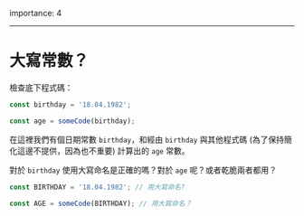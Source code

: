 importance: 4

---

# 大寫常數？

檢查底下程式碼：

```js
const birthday = '18.04.1982';

const age = someCode(birthday);
```

在這裡我們有個日期常數 `birthday`，和經由 `birthday` 與其他程式碼 (為了保持簡化這邊不提供，因為也不重要) 計算出的 `age` 常數。

對於 `birthday` 使用大寫命名是正確的嗎？對於 `age` 呢？或者乾脆兩者都用？

```js
const BIRTHDAY = '18.04.1982'; // 用大寫命名?

const AGE = someCode(BIRTHDAY); // 用大寫命名？
```

